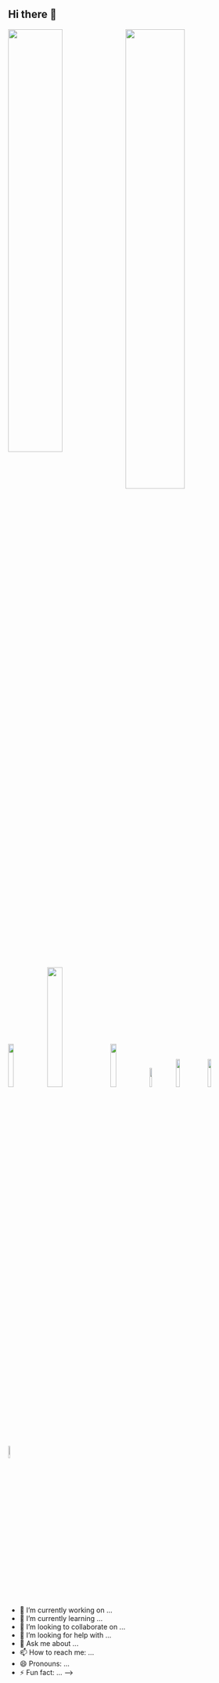 ## Hi there 👋

<img align="left" width="47%" src="https://github-readme-stats.vercel.app/api?username=AndresFLK&show_icons=true&theme=radical"  />

<img align="left" width="49%"  src="https://github-readme-stats.vercel.app/api/top-langs/?username=AndresFLK&layout=compact&theme=radical"  />

<img width="15%"  src="https://img.shields.io/badge/MongoDB-%234ea94b.svg?style=for-the-badge&logo=mongodb&logoColor=white&badgeColor=black"  />
<img width="25%"  src="https://img.shields.io/badge/Microsoft%20SQL%20Server-CC2927?style=for-the-badge&logo=microsoft%20sql%20server&logoColor=white"  />
<img width="15%"  src="https://img.shields.io/badge/Adobe%20XD-470137?style=for-the-badge&logo=Adobe%20XD&logoColor=#FF61F6"  />
<img width="10%"  src="https://img.shields.io/badge/Gimp-657D8B?style=for-the-badge&logo=gimp&logoColor=FFFFFF"  />
<img width="12%"  src="https://img.shields.io/badge/html5-%23E34F26.svg?style=for-the-badge&logo=html5&logoColor=white)"  />
<img width="12%"  src="https://img.shields.io/badge/css3-%231572B6.svg?style=for-the-badge&logo=css3&logoColor=white)"  />
<img width="8%"  src="https://img.shields.io/badge/java-%23ED8B00.svg?style=for-the-badge&logo=java&logoColor=white)"  />



  
- 🔭 I’m currently working on ...
- 🌱 I’m currently learning ...
- 👯 I’m looking to collaborate on ...
- 🤔 I’m looking for help with ...
- 💬 Ask me about ...
- 📫 How to reach me: ...
- 😄 Pronouns: ...
- ⚡ Fun fact: ...
-->

